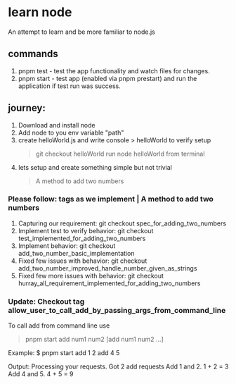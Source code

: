 # learn node

An attempt to learn and be more familiar to node.js

## commands

1. pnpm test - test the app functionality and watch files for changes.
1. pnpm start - test app (enabled via pnpm prestart) and run the application if test run was success.

## journey:

1. Download and install node
1. Add node to you env variable "path"
1. create helloWorld.js and write console > helloWorld to verify setup
   > git checkout helloWorld
   > run node helloWorld from terminal
1. lets setup and create something simple but not trivial
   > A method to add two numbers

### Please follow: tags as we implement | A method to add two numbers

1. Capturing our requirement: git checkout spec_for_adding_two_numbers
1. Implement test to verify behavior: git checkout test_implemented_for_adding_two_numbers
1. Implement behavior: git checkout add_two_number_basic_implementation
1. Fixed few issues with behavior: git checkout add_two_number_improved_handle_number_given_as_strings
1. Fixed few more issues with behavior: git checkout hurray_all_requirement_implemented_for_adding_two_numbers

### Update: Checkout tag allow_user_to_call_add_by_passing_args_from_command_line

To call add from command line use

> pnpm start add num1 num2 [add num1 num2 ...]

Example:
$ pnpm start add 1 2 add 4 5

Output:
Processing your requests. Got 2 add requests
Add 1 and 2.
1 + 2 = 3
Add 4 and 5.
4 + 5 = 9
